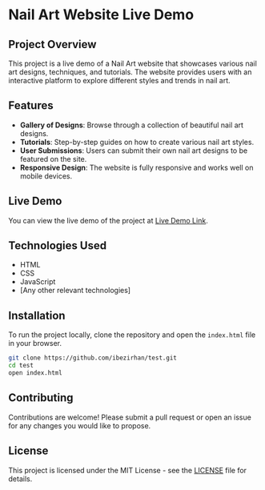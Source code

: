 # Nail Art Website Live Demo

## Project Overview
This project is a live demo of a Nail Art website that showcases various nail art designs, techniques, and tutorials. The website provides users with an interactive platform to explore different styles and trends in nail art.

## Features
- **Gallery of Designs**: Browse through a collection of beautiful nail art designs.
- **Tutorials**: Step-by-step guides on how to create various nail art styles.
- **User Submissions**: Users can submit their own nail art designs to be featured on the site.
- **Responsive Design**: The website is fully responsive and works well on mobile devices.

## Live Demo
You can view the live demo of the project at [Live Demo Link](#).

## Technologies Used
- HTML
- CSS
- JavaScript
- [Any other relevant technologies]

## Installation
To run the project locally, clone the repository and open the `index.html` file in your browser.

```bash
git clone https://github.com/ibezirhan/test.git
cd test
open index.html
```

## Contributing
Contributions are welcome! Please submit a pull request or open an issue for any changes you would like to propose.

## License
This project is licensed under the MIT License - see the [LICENSE](LICENSE) file for details.
